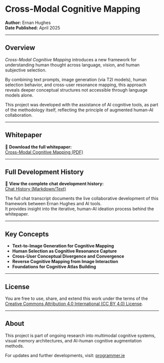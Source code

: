 # Cross-Modal Cognitive Mapping

**Author:** Ernan Hughes  
**Date Published:** April 2025

---

## Overview

*Cross-Modal Cognitive Mapping* introduces a new framework for understanding human thought across language, vision, and human subjective selection.

By combining text prompts, image generation (via T2I models), human selection behavior, and cross-user resonance mapping, this approach reveals deeper conceptual structures not accessible through language models alone.

This project was developed with the assistance of AI cognitive tools, as part of the methodology itself, reflecting the principle of augmented human-AI collaboration.

---

## Whitepaper

📄 **Download the full whitepaper:**  
[Cross-Modal Cognitive Mapping (PDF)](./Cross-Modal%20Cognitive%20Mapping.pdf)

---

## Full Development History

📜 **View the complete chat development history:**  
[Chat History (Markdown/Text)](./chat-history.md)

The full chat transcript documents the live collaborative development of this framework between Ernan Hughes and AI tools.  
It provides insight into the iterative, human-AI ideation process behind the whitepaper.

---

## Key Concepts

- **Text-to-Image Generation for Cognitive Mapping**
- **Human Selection as Cognitive Resonance Capture**
- **Cross-User Conceptual Divergence and Convergence**
- **Reverse Cognitive Mapping from Image Interaction**
- **Foundations for Cognitive Atlas Building**

---

## License

You are free to use, share, and extend this work under the terms of the [Creative Commons Attribution 4.0 International (CC BY 4.0) License](https://creativecommons.org/licenses/by/4.0/).

---

## About

This project is part of ongoing research into multimodal cognitive systems, visual memory architectures, and AI-human cognitive augmentation methods.

For updates and further developments, visit: [programmer.ie](https://programmer.ie)

